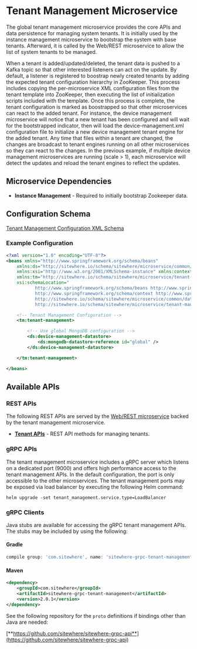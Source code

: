 # Tenant Management Microservice

The global tenant management microservice provides the core APIs and data persistence for
managing system tenants. It is initially used by the instance management microservice
to bootstrap the system with base tenants. Afterward, it is called by the Web/REST
microservice to allow the list of system tenants to be managed.

When a tenant is added/updated/deleted, the tenant data is pushed to a Kafka topic
so that other interested listeners can act on the update. By default, a listener is
registered to boostrap newly created tenants by adding the expected tenant configuration
hierarchy in ZooKeeper. This process includes copying the per-microservice XML configuration
files from the tenant template into ZooKeeper, then executing the list of initialization
scripts included with the template. Once this process is complete, the tenant configuration
is marked as boostrapped so that other microservices can react to the added tenant. For
instance, the device management microservice will notice that a new tenant has been configured
and will wait for the bootstrapped indicator, then will load the device-management.xml
configuration file to initialize a new device management tenant engine for the added tenant.
Any time that files within a tenant are changed, the changes are broadcast to tenant engines
running on all other microservices so they can react to the changes. In the previous example,
if multiple device management microservices are running (scale > 1), each microservice will
detect the updates and reload the tenant engines to reflect the updates.

## Microservice Dependencies

- **Instance Management** - Required to initially bootstrap Zookeeper data.

## Configuration Schema

[Tenant Management Configuration XML Schema](http://sitewhere.io/schema/sitewhere/microservice/tenant-management/current/tenant-management.xsd)

### Example Configuration

```xml
<?xml version="1.0" encoding="UTF-8"?>
<beans xmlns="http://www.springframework.org/schema/beans"
	xmlns:ds="http://sitewhere.io/schema/sitewhere/microservice/common/datastore"
	xmlns:xsi="http://www.w3.org/2001/XMLSchema-instance" xmlns:context="http://www.springframework.org/schema/context"
	xmlns:tm="http://sitewhere.io/schema/sitewhere/microservice/tenant-management"
	xsi:schemaLocation="
           http://www.springframework.org/schema/beans http://www.springframework.org/schema/beans/spring-beans-3.1.xsd
           http://www.springframework.org/schema/context http://www.springframework.org/schema/context/spring-context-3.1.xsd
           http://sitewhere.io/schema/sitewhere/microservice/common/datastore http://sitewhere.io/schema/sitewhere/microservice/common/current/datastore-common.xsd
           http://sitewhere.io/schema/sitewhere/microservice/tenant-management http://sitewhere.io/schema/sitewhere/microservice/tenant-management/current/tenant-management.xsd">

	<!-- Tenant Management Configuration -->
	<tm:tenant-management>

		<!-- Use global MongoDB configuration -->
		<ds:device-management-datastore>
			<ds:mongodb-datastore-reference id="global" />
		</ds:device-management-datastore>

	</tm:tenant-management>

</beans>
```

## Available APIs

### REST APIs

The following REST APIs are served by the [Web/REST microservice](web-rest.md) backed by the tenant
management microservice.

- [**Tenant APIs**](http://sitewhere.io/docs/2.0.0/api2/#tag/tenants) - REST API methods for managing tenants.

### gRPC APIs

The tenant management microservice includes a gRPC server which listens on a dedicated port
(9000) and offers high performance access to the tenant management APIs. In the default
configuration, the port is only accessible to the other microservices. The tenant management
ports may be exposed via load balancer by executing the following Helm command:

`helm upgrade -set tenant_management.service.type=LoadBalancer`

### gRPC Clients

Java stubs are available for accessing the gRPC tenant management APIs. The stubs
may be included by using the following:

#### Gradle

```groovy
compile group: 'com.sitewhere', name: 'sitewhere-grpc-tenant-management', version: '2.0.1'
```

#### Maven

```xml
<dependency>
    <groupId>com.sitewhere</groupId>
    <artifactId>sitewhere-grpc-tenant-management</artifactId>
    <version>2.0.1</version>
</dependency>
```

See the following repository for
the `proto` definitions if bindings other than Java are needed:

[**https://github.com/sitewhere/sitewhere-grpc-api**](https://github.com/sitewhere/sitewhere-grpc-api)
